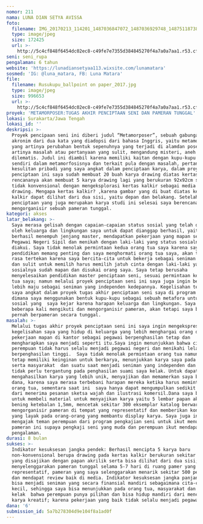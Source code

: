 ```yaml
---
nomor: 211
nama: LUNA DIAN SETYA AVISSA
foto:
  filename: IMG_20170213_114201_1487036847072_1487036929748_1487511873822.jpg
  type: image/jpeg
  size: 172425
  url: >-
    http://5c4cf848f6454dc02ec8-c49fe7e7355d384845270f4a7a0a7aa1.r53.cf2.rackcdn.com/394bf2ae-1d23-4748-84f7-7fe7ca7bb903/IMG_20170213_114201_1487036847072_1487036929748_1487511873822.jpg
seni: seni_rupa
pengalaman: 6 tahun
website: 'https://lunadiansetyaa113.wixsite.com/lunamatara'
sosmed: 'IG: @luna_matara, FB: Luna Matara'
file:
  filename: Rusukupu_ballpoint on paper_2017.jpg
  type: image/jpeg
  size: 996653
  url: >-
    http://5c4cf848f6454dc02ec8-c49fe7e7355d384845270f4a7a0a7aa1.r53.cf2.rackcdn.com/ae86bdbf-b422-4af2-908a-ce2d4bd6b303/Rusukupu_ballpoint%20on%20paper_2017.jpg
proyek: 'METAMORPOSER:TUGAS AKHIR PENCIPTAAN SENI DAN PAMERAN TUNGGAL'
lokasi: Surakarta/Jawa Tengah
lokasi_id: ''
deskripsi: >-
  Proyek pencipaan seni ini diberi judul “Metamorposer”, sebuah gabungan atau
  akronim dari dua kata yang diadopsi dari bahasa Inggris, yaitu metamorphose
  yang artinya perubahan bentuk sepenuhnya yang terjadi di alamdan poser yang
  artinya masalah atau pertanyaan yang sulit, mengandung misteri, aneh dan
  dilematis. Judul ini diambil karena memiliki kaitan dengan kupu-kupu itu
  sendiri dalam metamorfosisnya dan terkait pula dengan masalah, pertanyaan dan
  kesulitan pribadi yang saya angkat dalam penciptaan karya, dalam proyek
  penciptaan ini saya sudah membuat 20 buah karya drawing diatas kertas dan
  rencananya akan membuat 5 karya drawing lagi yang berukuran 92x92cm serta
  tidak konvensional dengan mengeksplorasi kertas kalkir sebagai media karya
  drawing. Mengapa kertas kalkir? ,karena gambar yang di buat diatas kertas
  kalkir dapat dilihat dari dua sisi, yaitu depan dan belakang. Setelah proyek
  penciptaan yang juga merupakan karya studi ini selesai saya berencana
  mengorganisir sebuah pameran tunggal.
kategori: akses
latar_belakang: >-
  Saya merasa gelisah dengan capaian-capaian status sosial yang telah disepakati
  oleh keluarga dan lingkungan saya untuk dapat dianggap berhasil, yaitu harus
  berhasil menempuh jenjang master, mendapatkan pekerjaan yang mapan sebagai
  Pegawai Negeri Sipil dan menikah dengan laki-laki yang status sosialnya
  diakui. Saya tidak menolak permintaan kedua orang tua saya karena saya rasa
  pendidikan memang penting dan saya menghormati orang tua saya, akan tetapi ada
  rasa tertekan karena saya bercita-cita untuk bekerja sebagai seniman freelance
  dan sulit untuk memilih harus memilih jatuh cinta dengan laki-laki yang status
  sosialnya sudah mapan dan disukai orang saya. Saya tetap berusaha
  menyelesaikan pendidikan master penciptaan seni, sesuai permintaan kedua orang
  tua saya; namun melalui proyek penciptaan seni ini saya juga ingin bergerak
  lebih maju sebagai seniman yang independen kedepannya. Kegelisahan tersebut
  saya angkat dalam proyek tugas akhir penciptaan seni saya di program magister,
  dimana saya menggunakan bentuk kupu-kupu sebagai sebuah metafora untuk status
  sosial yang  saya kejar karena harapan keluarga dan lingkungan. Saya sudah
  beberapa kali mengikuti dan mengorganisir pameran, akan tetapi saya belum
  pernah berpameran secara tunggal.
masalah: >-
  Melalui tugas akhir proyek penciptaan seni ini saya ingin mengekspresikan
  kegelisahan saya yang hidup di keluarga yang lebih menghargai orang dengan
  pekerjaan mapan di kantor sebagai pegawai berpenghasilan tetap dan
  mengharapkan saya menjadi seperti itu.Saya ingin menunjukkan bahwa cita-cita
  perempuan tidak harus selalu menjadi pegawai negeri dan menikahi lelaki
  berpenghasilan tinggi.  Saya tidak menolak permintaan orang tua namun saya
  tetap memiliki keinginan untuk berkarya, menunjukkan karya saya pada keluarga
  serta masyarakat  dan suatu saat menjadi seniman yang independen dan juga
  tidak perlu tergantung pada penghasilan suami saya kelak. Untuk dapat
  mengahasilkan karya yang lebih unik, menyajikan dan memamerkan saya butuh
  dana, karena saya merasa terbebani harapan mereka ketika harus meminta pada
  orang tua, sementara saat ini  saya hanya dapat mengumpulkan sedikit  uang
  dari menerima pesanan sketsa wajah dan ilustrasi komersil.Dana saya butuhkan
  untuk membeli material untuk menyajikan karya yaitu 5 lembar papan akrilik
  bening ketebalan 1,5mm, mencetak sekitar 300 eksemplar katalog berwarna,
  mengorganisir pameran di tempat yang representatif dan memberikan konsumsi
  yang layak pada orang-orang yang membantu display karya. Saya juga ingin
  mengajak teman perempuan dari program pengkajian seni untuk ikut menulis dalam
  pameran ini supaya pengkaji seni yang muda dan perempuan ikut mendapat
  pengalaman.
durasi: 8 bulan
sukses: >-
  Indikator kesuksesan jangka pendek: Berhasil mencipta 5 karya baru
  non-konvensional berupa drawing pada kertas kalkir berukuran sekitar 92x92cm
  yang disajikan dengan papan akrilik serta bisa dilihat dari dua sisi; berhasil
  menyelenggarakan pameran tunggal selama 5-7 hari di ruang pamer yang
  representatif, pameran yang saya selenggarakan menarik sekitar 500 pengunjung
  dan mendapat review baik di media. Indikator kesuksesan jangka panjang: saya
  bisa menjadi seniman yang secara finansial mandiri sebagaimana cita-cita sejak
  kecil, sehingga saya bisa menunjukkan pada orang tua, masyarakat dan anak saya
  kelak  bahwa perempuan punya pilihan dan bisa hidup mandiri dari mencipta
  karya kreatif; karena pekerjaan yang baik tidak selalu menjadi pegawai negeri.
dana: '6'
submission_id: 5a7b278304d9e104f8a1ad0f
---
```


